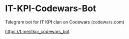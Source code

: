 # IT-KPI-Codewars-Bot
Telegram bot for IT KPI clan on Codewars (codewars.com)

https://t.me/itkpi_codewars_bot
